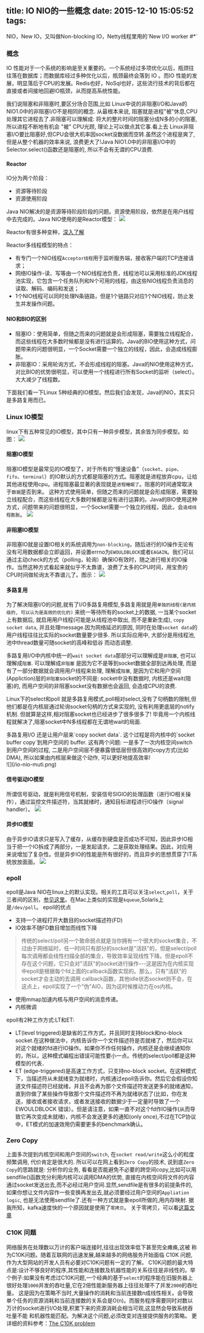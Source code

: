 title: IO NIO的一些概念
date: 2015-12-10 15:05:52
tags:
---
<div class="tip">
NIO，New IO，又叫做Non-blocking IO，Netty线程里用的`New I/O worker #*`
</div>

### 概念
IO 性能对于一个系统的影响是至关重要的。一个系统经过多项优化以后，瓶颈往往落在数据库；而数据库经过多种优化以后，瓶颈最终会落到 IO 。而IO 性能的发展，明显落后于CPU的发展。Redis也好，NoSql也好，这些流行技术的背后都在直接或者间接地回避IO瓶颈，从而提高系统性能。

我们说阻塞和非阻塞时,要区分场合范围,比如 Linux中说的非阻塞I/O和Java的NIO1.0中的非阻塞I/O不是相同的概念. 从最根本来说, 阻塞就是进程"被"休息,CPU处理其它进程去了.非阻塞可以理解成: 将大的整片时间的阻塞分成N多的小的阻塞,所以进程不断地有机会 "被" CPU光顾, 理论上可以做点其它事.看上去 Linux非阻塞I/O要比阻塞好,但CPU会很大机率﻿因socket没数据﻿而空转.虽然这个进程是爽了, 但是从整个机器的效率来说, 浪费更大了!Java NIO1.0中的非阻塞I/O中的 Selector.select()函数还是阻塞的, 所以不会有无谓的CPU浪费.

#### Reactor
IO分为两个阶段：
- 资源等待阶段
- 资源使用阶段

Java NIO解决的是资源等待阶段阶段的问题。资源使用阶段，依然是在用户线程中去完成的。Java NIO使用的是Reactor模型：
![](/reactor.jpg)

Reactor有很多种变种，[深入了解](http://blog.csdn.net/heyutao007/article/details/45626235)

Reactor多线程模型的特点：
- 有专门一个NIO线程`Acceptor线程`用于监听服务端，接收客户端的TCP连接请求；
- 网络IO操作-读、写等由一个NIO线程池负责，线程池可以采用标准的JDK线程池实现，它包含一个任务队列和N个可用的线程，由这些NIO线程负责消息的读取、解码、编码和发送；
- 1个NIO线程可以同时处理N条链路，但是1个链路只对应1个NIO线程，防止发生并发操作问题。

#### NIO和BIO的区别
- 阻塞IO：使用简单，但随之而来的问题就是会形成阻塞，需要独立线程配合，而这些线程在大多数时候都是没有进行运算的。Java的BIO使用这种方式，问题带来的问题很明显，一个Socket需要一个独立的线程，因此，会造成线程膨胀。
- 非阻塞IO：采用轮询方式，不会形成线程的阻塞。Java的NIO使用这种方式，对比BIO的优势很明显，可以使用一个线程进行所有Socket的监听（select）。大大减少了线程数。

下面我们看一下Linux 5种经典的IO模型。然后我们会发现，Java的NIO，其实只是多路复用而已。

### Linux IO模型
linux下有五种常见的IO模型，其中只有一种异步模型，其余皆为同步模型。如图：
![](/io-nio-all.png)

#### 阻塞IO模型
阻塞IO模型是最常见的IO模型了，对于所有的“慢速设备”（`socket`、`pipe`、`fifo`、`terminal`）的IO默认的方式都是阻塞的方式。阻塞就是进程放弃cpu，让给其他进程使用cpu。进程阻塞最显著的表现就是`进程睡眠了`。阻塞的时间通常取决于`数据`是否到来。
这种方式使用简单，但随之而来的问题就是会形成阻塞，需要独立线程配合，而这些线程在大多数时候都是没有进行运算的。Java的BIO使用这种方式，问题带来的问题很明显，一个Socket需要一个独立的线程，因此，会`造成线程膨胀`。
![](/io-nio-block.png)

#### 非阻塞IO模型
非阻塞IO就是设置IO相关的系统调用为`non-blocking`，随后进行的IO操作无论有没有可用数据都会立即返回，并设置errno为`EWOULDBLOCK`或者`EAGAIN`。我们可以通过主动check的方式（polling，轮询）确保IO有效时，随之进行相关的IO操作。当然这种方式看起来就似乎不太靠谱，浪费了太多的CPU时间，用宝贵的CPU时间做轮询太不靠谱儿了。图示：
![](/io-nio-nonblocking.png)

#### 多路复用
为了解决阻塞I/O的问题,就有了I/O多路复用模型,多路复用就是用`单独的线程(是内核级的, 可以认为是高效的优化的)` 来统一等待所有的socket上的数据, 一当某个socket上有数据后, 就启用用户线程(可能是从线程池中取出, 而不是重新生成), `copy socket data`, 并且处理message.因为网络延迟的原因, 同时在处理`socket data`的用户线程往往比实际的socket数量要少很多. 所以实际应用中, 大部分是用线程池, 池中thread数量可随socket的高峰和低谷 而动态调整.

多路复用I/O中内核中统一﻿的`wait socket data`那部分可以理解成是`非阻塞`, 也可以理解成`阻塞`. 可以理解成`非阻塞﻿` 是因为它不是等到socket数据全部到达再处理, 而是有了一部分数据就会调用用户线程来处理, 理解成`阻塞`, 是因为它和用户空间(Appliction)层的`非阻塞`﻿socket的不同是: socket中没有数据时, 内核还是wait(阻塞)的, 而用户空间的非阻塞﻿socket没有数据也会返回, 会造成CPU的浪费.

Linux下的select和poll 就是多路复用模式,poll相对select,没有了句柄数的限制,但他们都是在内核层通过轮询socket句柄的方式来实现的, 没有利用更底层的notify机制. 但就算是这样,相对阻塞socket也已经﻿进步了很多很多了! 毕竟用一个内核线程就解决了,阻塞socket中N多线程都在无谓地wait的局面.

<div class="tip">
多路复用I/O﻿ 还是让用户层来`copy socket data`. 这个过程是将内核中的`socket buffer copy`到用户空间的 buffer. 这有两个问题: 一是多了一次内核空间switch到用户空间的过程, 二是用户空间层不便暴露很低层但很高效的copy方式(比如DMA), 所以如果由内核层来做这个动作, 可以更好地提高效率!
</div>
![](/io-nio-muti.png)

#### 信号驱动IO模型
所谓信号驱动，就是利用信号机制，安装信号SIGIO的处理函数（进行IO相关操作），通过监控文件描述符，当其就绪时，通知目标进程进行IO操作（signal handler）。
![](/io-nio-signal.png)

#### 异步IO模型
由于异步IO请求只是写入了缓存，从缓存到硬盘是否成功不可知，因此异步IO相当于把一个IO拆成了两部分，一是发起请求，二是获取处理结果。因此，对应用来说增加了复杂性。但是异步IO的性能是所有很好的，而且异步的思想贯穿了IT系统放放面面。
![](/io-nio-aio.png)

### epoll
epoll是Java NIO在linux上的默认实现。相关的工具可以关注`select`,`poll`，关于三者间的区别，[参见这里](http://www.cnblogs.com/Anker/p/3265058.html)。在Mac上类似的实现是`kqueue`,Solaris上是`/dev/poll`。
epoll的优点
- 支持一个进程打开大数目的socket描述符(FD)
- IO效率不随FD数目增加而线性下降
>传统的select/poll另一个致命弱点就是当你拥有一个很大的socket集合，不过由于网络延时，任一时间只有部分的socket是"活跃"的，但是select/poll每次调用都会线性扫描全部的集合，导致效率呈现线性下降。但是epoll不存在这个问题，它只会对"活跃"的socket进行操作---这是因为在内核实现中epoll是根据每个fd上面的callback函数实现的。那么，只有"活跃"的socket才会主动的去调用 callback函数，其他idle状态socket则不会，在这点上，epoll实现了一个"伪"AIO，因为这时候推动力在os内核。

- 使用mmap加速内核与用户空间的消息传递。
- 内核微调

epoll有2种工作方式:LT和ET:
- LT(level triggered)是缺省的工作方式，并且同时支持block和no-block socket.在这种做法中，内核告诉你一个文件描述符是否就绪了，然后你可以对这个就绪的fd进行IO操作。如果你不作任何操作，内核还是会继续通知你的，所以，这种模式编程出错误可能性要小一点。传统的select/poll都是这种模型的代表．
- ET (edge-triggered)是高速工作方式，只支持no-block socket。在这种模式下，当描述符从未就绪变为就绪时，内核通过epoll告诉你。然后它会假设你知道文件描述符已经就绪，并且不会再为那个文件描述符发送更多的就绪通知，直到你做了某些操作导致那个文件描述符不再为就绪状态了(比如，你在发送，接收或者接收请求，或者发送接收的数据少于一定量时导致了一个EWOULDBLOCK 错误）。但是请注意，如果一直不对这个fd作IO操作(从而导致它再次变成未就绪)，内核不会发送更多的通知(only once),不过在TCP协议中，ET模式的加速效用仍需要更多的benchmark确认。

### Zero Copy
上面多次提到内核空间和用户空间的`switch`, 在`socket read/write`这么小的粒度频繁调用, 代价肯定是很大的.
所以可以在网上看到`Zero Copy`的技术, 说到底`Zero Copy`的思路就是: 分析你的业务, 看看是否能避免不必要的跨空间copy,比如可以用 sendfile()函数充分利用内核可以调用DMA的优势, 直接在内核空间将文件的内容通过socket发送出去,而不必经过用户空间.显然,sendfile是有很多的前提条件的, 如果你想让文件内容作一些变换再发出去,就必须要经过用户空间的`Appliation logic`, 也是无法使用sendfile了.还有一种方式就是象epoll所做的,用内存映射. 据我所知，kafka速度快的一个原因就是使用了`零拷贝`。
关于零拷贝，可以看[这篇文章](http://my.oschina.net/cloudcoder/blog/299944)
### C10K 问题
网络服务在处理数以万计的客户端连接时,往往出现效率低下甚至完全瘫痪,这被 称为C10K问题。随着互联网的迅速发展,越来越多的网络服务开始面临 C10K 问题, 作为大型网站的开发人员有必要对C10K问题有一定的了解。
C10K问题的最大特点是:设计不够良好的程序,其性能和连接数及机器性能的关系往往是非线性的。举个例子:如果没有考虑过C10K问题,一个经典的基于`select`的程序能在旧服务器上很好处理`1000`并发的吞吐量,它在2倍性能新服务器上往往处理不了并发`2000`的吞吐量。
这是因为在策略不当时,大量操作的消耗和当前连接数n成线性相关。会导致单个任务的资源消耗和当前连接数的关系会是O(n)。而服务程序需要同时对数以万计的socket进行I/O处理,积累下来的资源消耗会相当可观,这显然会导致系统吞吐量不能 和机器性能匹配。为解决这个问题,必须改变对连接提供服务的策略。
更详细的资料参考：[The C10K problem ](http://www.kegel.com/c10k.html)

